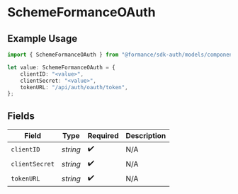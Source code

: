 # SchemeFormanceOAuth

## Example Usage

```typescript
import { SchemeFormanceOAuth } from "@formance/sdk-auth/models/components";

let value: SchemeFormanceOAuth = {
    clientID: "<value>",
    clientSecret: "<value>",
    tokenURL: "/api/auth/oauth/token",
};
```

## Fields

| Field              | Type               | Required           | Description        |
| ------------------ | ------------------ | ------------------ | ------------------ |
| `clientID`         | *string*           | :heavy_check_mark: | N/A                |
| `clientSecret`     | *string*           | :heavy_check_mark: | N/A                |
| `tokenURL`         | *string*           | :heavy_check_mark: | N/A                |
